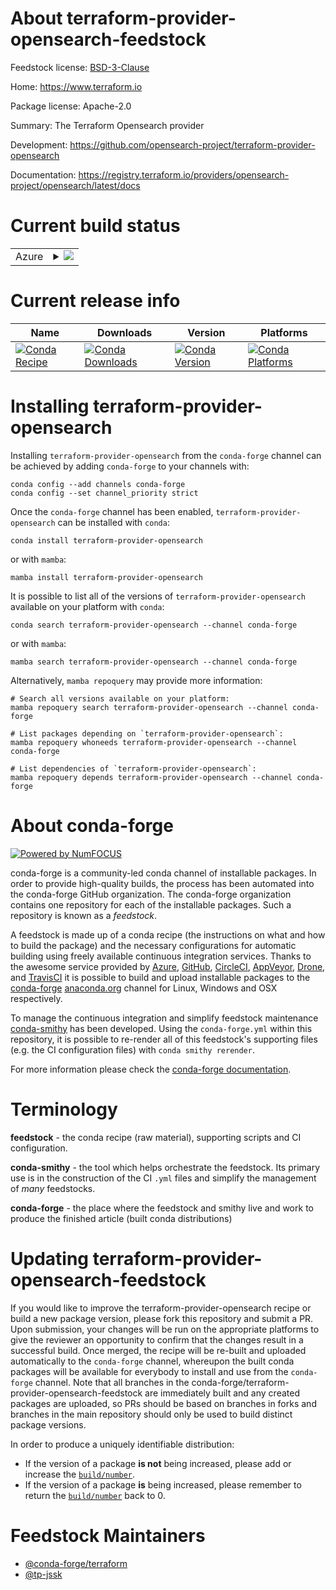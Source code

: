About terraform-provider-opensearch-feedstock
=============================================

Feedstock license: [BSD-3-Clause](https://github.com/conda-forge/terraform-provider-opensearch-feedstock/blob/main/LICENSE.txt)

Home: https://www.terraform.io

Package license: Apache-2.0

Summary: The Terraform Opensearch provider

Development: https://github.com/opensearch-project/terraform-provider-opensearch

Documentation: https://registry.terraform.io/providers/opensearch-project/opensearch/latest/docs

Current build status
====================


<table>
    
  <tr>
    <td>Azure</td>
    <td>
      <details>
        <summary>
          <a href="https://dev.azure.com/conda-forge/feedstock-builds/_build/latest?definitionId=20955&branchName=main">
            <img src="https://dev.azure.com/conda-forge/feedstock-builds/_apis/build/status/terraform-provider-opensearch-feedstock?branchName=main">
          </a>
        </summary>
        <table>
          <thead><tr><th>Variant</th><th>Status</th></tr></thead>
          <tbody><tr>
              <td>linux_64</td>
              <td>
                <a href="https://dev.azure.com/conda-forge/feedstock-builds/_build/latest?definitionId=20955&branchName=main">
                  <img src="https://dev.azure.com/conda-forge/feedstock-builds/_apis/build/status/terraform-provider-opensearch-feedstock?branchName=main&jobName=linux&configuration=linux%20linux_64_" alt="variant">
                </a>
              </td>
            </tr><tr>
              <td>osx_64</td>
              <td>
                <a href="https://dev.azure.com/conda-forge/feedstock-builds/_build/latest?definitionId=20955&branchName=main">
                  <img src="https://dev.azure.com/conda-forge/feedstock-builds/_apis/build/status/terraform-provider-opensearch-feedstock?branchName=main&jobName=osx&configuration=osx%20osx_64_" alt="variant">
                </a>
              </td>
            </tr>
          </tbody>
        </table>
      </details>
    </td>
  </tr>
</table>

Current release info
====================

| Name | Downloads | Version | Platforms |
| --- | --- | --- | --- |
| [![Conda Recipe](https://img.shields.io/badge/recipe-terraform--provider--opensearch-green.svg)](https://anaconda.org/conda-forge/terraform-provider-opensearch) | [![Conda Downloads](https://img.shields.io/conda/dn/conda-forge/terraform-provider-opensearch.svg)](https://anaconda.org/conda-forge/terraform-provider-opensearch) | [![Conda Version](https://img.shields.io/conda/vn/conda-forge/terraform-provider-opensearch.svg)](https://anaconda.org/conda-forge/terraform-provider-opensearch) | [![Conda Platforms](https://img.shields.io/conda/pn/conda-forge/terraform-provider-opensearch.svg)](https://anaconda.org/conda-forge/terraform-provider-opensearch) |

Installing terraform-provider-opensearch
========================================

Installing `terraform-provider-opensearch` from the `conda-forge` channel can be achieved by adding `conda-forge` to your channels with:

```
conda config --add channels conda-forge
conda config --set channel_priority strict
```

Once the `conda-forge` channel has been enabled, `terraform-provider-opensearch` can be installed with `conda`:

```
conda install terraform-provider-opensearch
```

or with `mamba`:

```
mamba install terraform-provider-opensearch
```

It is possible to list all of the versions of `terraform-provider-opensearch` available on your platform with `conda`:

```
conda search terraform-provider-opensearch --channel conda-forge
```

or with `mamba`:

```
mamba search terraform-provider-opensearch --channel conda-forge
```

Alternatively, `mamba repoquery` may provide more information:

```
# Search all versions available on your platform:
mamba repoquery search terraform-provider-opensearch --channel conda-forge

# List packages depending on `terraform-provider-opensearch`:
mamba repoquery whoneeds terraform-provider-opensearch --channel conda-forge

# List dependencies of `terraform-provider-opensearch`:
mamba repoquery depends terraform-provider-opensearch --channel conda-forge
```


About conda-forge
=================

[![Powered by
NumFOCUS](https://img.shields.io/badge/powered%20by-NumFOCUS-orange.svg?style=flat&colorA=E1523D&colorB=007D8A)](https://numfocus.org)

conda-forge is a community-led conda channel of installable packages.
In order to provide high-quality builds, the process has been automated into the
conda-forge GitHub organization. The conda-forge organization contains one repository
for each of the installable packages. Such a repository is known as a *feedstock*.

A feedstock is made up of a conda recipe (the instructions on what and how to build
the package) and the necessary configurations for automatic building using freely
available continuous integration services. Thanks to the awesome service provided by
[Azure](https://azure.microsoft.com/en-us/services/devops/), [GitHub](https://github.com/),
[CircleCI](https://circleci.com/), [AppVeyor](https://www.appveyor.com/),
[Drone](https://cloud.drone.io/welcome), and [TravisCI](https://travis-ci.com/)
it is possible to build and upload installable packages to the
[conda-forge](https://anaconda.org/conda-forge) [anaconda.org](https://anaconda.org/)
channel for Linux, Windows and OSX respectively.

To manage the continuous integration and simplify feedstock maintenance
[conda-smithy](https://github.com/conda-forge/conda-smithy) has been developed.
Using the ``conda-forge.yml`` within this repository, it is possible to re-render all of
this feedstock's supporting files (e.g. the CI configuration files) with ``conda smithy rerender``.

For more information please check the [conda-forge documentation](https://conda-forge.org/docs/).

Terminology
===========

**feedstock** - the conda recipe (raw material), supporting scripts and CI configuration.

**conda-smithy** - the tool which helps orchestrate the feedstock.
                   Its primary use is in the construction of the CI ``.yml`` files
                   and simplify the management of *many* feedstocks.

**conda-forge** - the place where the feedstock and smithy live and work to
                  produce the finished article (built conda distributions)


Updating terraform-provider-opensearch-feedstock
================================================

If you would like to improve the terraform-provider-opensearch recipe or build a new
package version, please fork this repository and submit a PR. Upon submission,
your changes will be run on the appropriate platforms to give the reviewer an
opportunity to confirm that the changes result in a successful build. Once
merged, the recipe will be re-built and uploaded automatically to the
`conda-forge` channel, whereupon the built conda packages will be available for
everybody to install and use from the `conda-forge` channel.
Note that all branches in the conda-forge/terraform-provider-opensearch-feedstock are
immediately built and any created packages are uploaded, so PRs should be based
on branches in forks and branches in the main repository should only be used to
build distinct package versions.

In order to produce a uniquely identifiable distribution:
 * If the version of a package **is not** being increased, please add or increase
   the [``build/number``](https://docs.conda.io/projects/conda-build/en/latest/resources/define-metadata.html#build-number-and-string).
 * If the version of a package **is** being increased, please remember to return
   the [``build/number``](https://docs.conda.io/projects/conda-build/en/latest/resources/define-metadata.html#build-number-and-string)
   back to 0.

Feedstock Maintainers
=====================

* [@conda-forge/terraform](https://github.com/orgs/conda-forge/teams/terraform/)
* [@tp-jssk](https://github.com/tp-jssk/)

